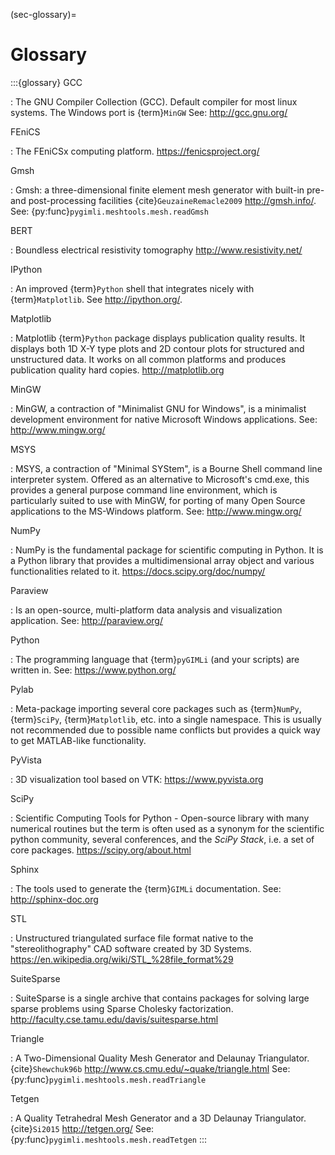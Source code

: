 (sec-glossary)=

# Glossary

:::{glossary}
GCC

: The GNU Compiler Collection (GCC). Default compiler for most linux
  systems. The Windows port is {term}`MinGW` See: <http://gcc.gnu.org/>

FEniCS

: The FEniCSx computing platform. <https://fenicsproject.org/>

Gmsh

: Gmsh: a three-dimensional finite element mesh generator with built-in
  pre- and post-processing facilities
  {cite}`GeuzaineRemacle2009`
  <http://gmsh.info/>.
  See: {py:func}`pygimli.meshtools.mesh.readGmsh`

BERT

: Boundless electrical resistivity tomography <http://www.resistivity.net/>

IPython

: An improved {term}`Python` shell that integrates nicely with
  {term}`Matplotlib`. See <http://ipython.org/>.

Matplotlib

: Matplotlib {term}`Python` package displays publication quality results.
  It displays both 1D X-Y type plots and 2D contour plots for structured
  and unstructured data. It works on all common platforms and produces
  publication quality hard copies. <http://matplotlib.org>

MinGW

: MinGW, a contraction of "Minimalist GNU for Windows", is a minimalist
  development environment for native Microsoft Windows applications. See:
  <http://www.mingw.org/>

MSYS

: MSYS, a contraction of "Minimal SYStem", is a Bourne Shell command line
  interpreter system. Offered as an alternative to Microsoft's cmd.exe,
  this provides a general purpose command line environment, which is
  particularly suited to use with MinGW, for porting of many Open Source
  applications to the MS-Windows platform. See: <http://www.mingw.org/>

NumPy

: NumPy is the fundamental package for scientific computing in Python. It
  is a Python library that provides a multidimensional array object and
  various functionalities related to it. <https://docs.scipy.org/doc/numpy/>

Paraview

: Is an open-source, multi-platform data analysis and visualization
  application. See: <http://paraview.org/>

Python

: The programming language that {term}`pyGIMLi` (and your scripts) are
  written in. See: <https://www.python.org/>

Pylab

: Meta-package importing several core packages such as {term}`NumPy`,
  {term}`SciPy`, {term}`Matplotlib`, etc. into a single namespace. This is
  usually not recommended due to possible name conflicts but provides a
  quick way to get MATLAB-like functionality.

PyVista

: 3D visualization tool based on VTK: <https://www.pyvista.org>

SciPy

: Scientific Computing Tools for Python - Open-source library with many
  numerical routines but the term is often used as a synonym for the
  scientific python community, several conferences, and the *SciPy
  Stack*, i.e. a set of core packages. <https://scipy.org/about.html>

Sphinx

: The tools used to generate the {term}`GIMLi` documentation. See:
  <http://sphinx-doc.org>

STL

: Unstructured triangulated surface file format native to the "stereolithography"
  CAD software created by 3D Systems. <https://en.wikipedia.org/wiki/STL_%28file_format%29>

SuiteSparse

: SuiteSparse is a single archive that contains packages for solving
  large sparse problems using Sparse Cholesky factorization.
  <http://faculty.cse.tamu.edu/davis/suitesparse.html>

Triangle

: A Two-Dimensional Quality Mesh Generator and Delaunay Triangulator.
  {cite}`Shewchuk96b`
  <http://www.cs.cmu.edu/~quake/triangle.html>
  See: {py:func}`pygimli.meshtools.mesh.readTriangle`

Tetgen

: A Quality Tetrahedral Mesh Generator and a 3D Delaunay Triangulator.
  {cite}`Si2015`
  <http://tetgen.org/>
  See: {py:func}`pygimli.meshtools.mesh.readTetgen`
:::
